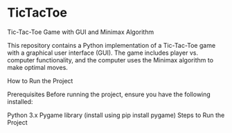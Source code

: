 # TicTacToe
Tic-Tac-Toe Game with GUI and Minimax Algorithm

This repository contains a Python implementation of a Tic-Tac-Toe game with a graphical user interface (GUI). The game includes player vs. computer functionality, and the computer uses the Minimax algorithm to make optimal moves.

How to Run the Project

Prerequisites
Before running the project, ensure you have the following installed:

Python 3.x
Pygame library (install using pip install pygame)
Steps to Run the Project
